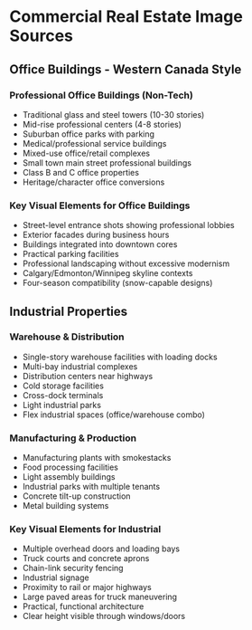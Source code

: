 # Commercial Real Estate Image Sources

## Office Buildings - Western Canada Style

### Professional Office Buildings (Non-Tech)
- Traditional glass and steel towers (10-30 stories)
- Mid-rise professional centers (4-8 stories)
- Suburban office parks with parking
- Medical/professional service buildings
- Mixed-use office/retail complexes
- Small town main street professional buildings
- Class B and C office properties
- Heritage/character office conversions

### Key Visual Elements for Office Buildings
- Street-level entrance shots showing professional lobbies
- Exterior facades during business hours
- Buildings integrated into downtown cores
- Practical parking facilities
- Professional landscaping without excessive modernism
- Calgary/Edmonton/Winnipeg skyline contexts
- Four-season compatibility (snow-capable designs)

## Industrial Properties

### Warehouse & Distribution
- Single-story warehouse facilities with loading docks
- Multi-bay industrial complexes
- Distribution centers near highways
- Cold storage facilities
- Cross-dock terminals
- Light industrial parks
- Flex industrial spaces (office/warehouse combo)

### Manufacturing & Production
- Manufacturing plants with smokestacks
- Food processing facilities
- Light assembly buildings
- Industrial parks with multiple tenants
- Concrete tilt-up construction
- Metal building systems

### Key Visual Elements for Industrial
- Multiple overhead doors and loading bays
- Truck courts and concrete aprons
- Chain-link security fencing
- Industrial signage
- Proximity to rail or major highways
- Large paved areas for truck maneuvering
- Practical, functional architecture
- Clear height visible through windows/doors